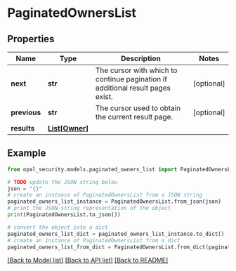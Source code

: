 # PaginatedOwnersList


## Properties

Name | Type | Description | Notes
------------ | ------------- | ------------- | -------------
**next** | **str** | The cursor with which to continue pagination if additional result pages exist. | [optional] 
**previous** | **str** | The cursor used to obtain the current result page. | [optional] 
**results** | [**List[Owner]**](Owner.md) |  | 

## Example

```python
from opal_security.models.paginated_owners_list import PaginatedOwnersList

# TODO update the JSON string below
json = "{}"
# create an instance of PaginatedOwnersList from a JSON string
paginated_owners_list_instance = PaginatedOwnersList.from_json(json)
# print the JSON string representation of the object
print(PaginatedOwnersList.to_json())

# convert the object into a dict
paginated_owners_list_dict = paginated_owners_list_instance.to_dict()
# create an instance of PaginatedOwnersList from a dict
paginated_owners_list_from_dict = PaginatedOwnersList.from_dict(paginated_owners_list_dict)
```
[[Back to Model list]](../README.md#documentation-for-models) [[Back to API list]](../README.md#documentation-for-api-endpoints) [[Back to README]](../README.md)


